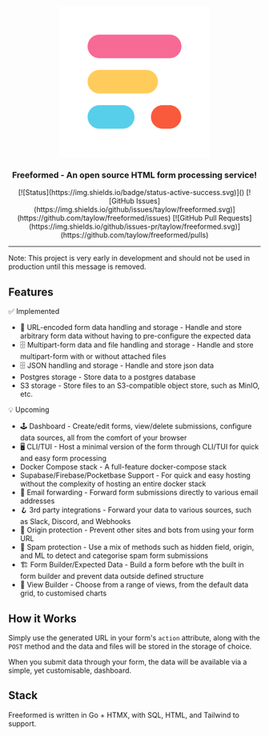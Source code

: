 <p align="center">
  <a href="" rel="noopener">
 <img width=300px src="https://raw.githubusercontent.com/taylow/freeformed/main/docs/img/freeformed-logo.png" alt="Freeformed logo"></a>
</p>

<h3 align="center">Freeformed - An open source HTML form processing service!</h3>

<div align="center">
[![Status](https://img.shields.io/badge/status-active-success.svg)]()
[![GitHub Issues](https://img.shields.io/github/issues/taylow/freeformed.svg)](https://github.com/taylow/freeformed/issues)
[![GitHub Pull Requests](https://img.shields.io/github/issues-pr/taylow/freeformed.svg)](https://github.com/taylow/freeformed/pulls)
<!-- [![License](https://img.shields.io/badge/license-CC--BY--NC--SA--4.0-blue)](/LICENSE) -->
</div>

---

Note: This project is very early in development and should not be used in production until this message is removed.

## Features

✅ Implemented

- 💾 URL-encoded form data handling and storage - Handle and store arbitrary form data without having to pre-configure the expected data
- 🗄️ Multipart-form data and file handling and storage - Handle and store multipart-form with or without attached files
- 🗄️ JSON handling and storage - Handle and store json data
- Postgres storage - Store data to a postgres database
- S3 storage - Store files to an S3-compatible object store, such as MinIO, etc.

💡 Upcoming

- 🕹️ Dashboard - Create/edit forms, view/delete submissions, configure data sources, all from the comfort of your browser
- 🖥️ CLI/TUI - Host a minimal version of the form through CLI/TUI for quick and easy form processing
- Docker Compose stack - A full-feature docker-compose stack
- Supabase/Firebase/Pocketbase Support - For quick and easy hosting without the complexity of hosting an entire docker stack  
- 📧 Email forwarding - Forward form submissions directly to various email addresses
- 🪝 3rd party integrations - Forward your data to various sources, such as Slack, Discord, and Webhooks
- 🏁 Origin protection - Prevent other sites and bots from using your form URL
- 🤖 Spam protection - Use a mix of methods such as hidden field, origin, and ML to detect and categorise spam form submissions
- 🏗️ Form Builder/Expected Data - Build a form before wth the built in form builder and prevent data outside defined structure
- 🎨 View Builder - Choose from a range of views, from the default data grid, to customised charts

## How it Works

Simply use the generated URL in your form's `action` attribute, along with the `POST` method and the data and files will be stored in the storage of choice.

When you submit data through your form, the data will be available via a simple, yet customisable, dashboard.

## Stack

Freeformed is written in Go + HTMX, with SQL, HTML, and Tailwind to support.
